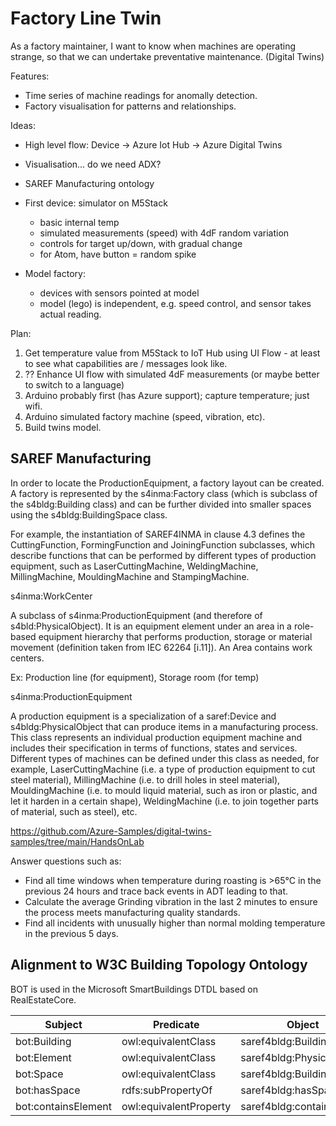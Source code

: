Factory Line Twin
=================

As a factory maintainer, I want to know when machines are operating strange, so that we can undertake preventative maintenance. (Digital Twins)

Features:
* Time series of machine readings for anomally detection.
* Factory visualisation for patterns and relationships.

Ideas:

* High level flow: Device -> Azure Iot Hub -> Azure Digital Twins
* Visualisation... do we need ADX?

* SAREF Manufacturing ontology

* First device: simulator on M5Stack
  - basic internal temp
  - simulated measurements (speed) with 4dF random variation
  - controls for target up/down, with gradual change
  - for Atom, have button = random spike

* Model factory:
  - devices with sensors pointed at model
  - model (lego) is independent, e.g. speed control, and sensor takes actual reading.

Plan:

1. Get temperature value from M5Stack to IoT Hub using UI Flow - at least to see what capabilities are / messages look like.
2. ?? Enhance UI flow with simulated 4dF measurements (or maybe better to switch to a language)
3. Arduino probably first (has Azure support); capture temperature; just wifi.
4. Arduino simulated factory machine (speed, vibration, etc).
5. Build twins model.


SAREF Manufacturing
-------------------

In order to locate the ProductionEquipment, a factory layout can be created. A factory is represented by the
s4inma:Factory class (which is subclass of the s4bldg:Building class) and can be further divided into
smaller spaces using the s4bldg:BuildingSpace class.

For example, the instantiation of SAREF4INMA in clause 4.3
defines the CuttingFunction, FormingFunction and JoiningFunction subclasses, which describe functions that can be
performed by different types of production equipment, such as LaserCuttingMachine, WeldingMachine,
MillingMachine, MouldingMachine and StampingMachine.


s4inma:WorkCenter

A subclass of s4inma:ProductionEquipment (and therefore of
s4bld:PhysicalObject). It is an equipment element under an area in a role-
based equipment hierarchy that performs production, storage or material
movement (definition taken from IEC 62264 [i.11]). An Area contains work
centers.

Ex: Production line (for equipment), Storage room (for temp)

s4inma:ProductionEquipment

A production equipment is a specialization of a saref:Device and
s4bldg:PhysicalObject that can produce items in a manufacturing process.
This class represents an individual production equipment machine and
includes their specification in terms of functions, states and services.
Different types of machines can be defined under this class as needed, for
example, LaserCuttingMachine (i.e. a type of production equipment to cut
steel material), MillingMachine (i.e. to drill holes in steel material),
MouldingMachine (i.e. to mould liquid material, such as iron or plastic, and
let it harden in a certain shape), WeldingMachine (i.e. to join together parts
of material, such as steel), etc.


https://github.com/Azure-Samples/digital-twins-samples/tree/main/HandsOnLab

Answer questions such as:

* Find all time windows when temperature during roasting is >65°C in the previous 24 hours and trace back events in ADT leading to that.
* Calculate the average Grinding vibration in the last 2 minutes to ensure the process meets manufacturing quality standards.
* Find all incidents with unusually higher than normal molding temperature in the previous 5 days.


Alignment to W3C Building Topology Ontology
-------------------------------------------

BOT is used in the Microsoft SmartBuildings DTDL based on RealEstateCore.

| Subject | Predicate | Object |
| ------- | --------- | ------ |
| bot:Building | owl:equivalentClass | saref4bldg:Building |
| bot:Element | owl:equivalentClass | saref4bldg:PhysicalObject |
| bot:Space | owl:equivalentClass | saref4bldg:BuildingSpace |
| bot:hasSpace | rdfs:subPropertyOf | saref4bldg:hasSpace |
| bot:containsElement | owl:equivalentProperty | saref4bldg:contains |
